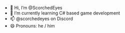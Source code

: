 - 👋 Hi, I’m @ScorchedEyes
- 🌱 I’m currently learning C# based game development
- 📫 @scorchedeyes on Discord
- 😄 Pronouns: he / him
